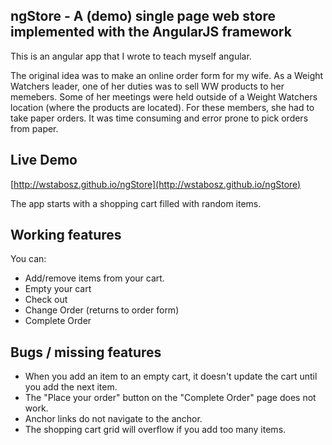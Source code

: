 ## ngStore - A (demo) single page web store implemented with the AngularJS framework

This is an angular app that I wrote to teach myself angular.

The original idea was to make an online order form for my wife. As a Weight Watchers leader,
one of her duties was to sell WW products to her memebers. Some of her meetings were held outside
of a Weight Watchers location (where the products are located). For these members, she had to
take paper orders. It was time consuming and error prone to pick orders from paper. 

## Live Demo

[http://wstabosz.github.io/ngStore](http://wstabosz.github.io/ngStore)

The app starts with a shopping cart filled with random items.
 
## Working features

You can:

* Add/remove items from your cart.
* Empty your cart
* Check out
 * Change Order (returns to order form)
 * Complete Order
  
## Bugs / missing features

* When you add an item to an empty cart, it doesn't update the cart until you add the next item. 
* The "Place your order" button on the "Complete Order" page does not work.
* Anchor links do not navigate to the anchor.
* The shopping cart grid will overflow if you add too many items.
